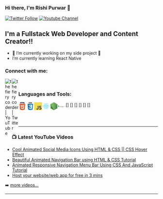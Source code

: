 ### Hi there, I'm Rishi Purwar 👋

[![Twitter Follow](https://img.shields.io/twitter/follow/thefierycoder?color=1DA1F2&logo=twitter&style=for-the-badge)](https://twitter.com/intent/follow?screen_name=thefierycoder)
[![Youtube Channel](https://img.shields.io/website?label=SUBSCRIBE&style=for-the-badge&logo=youtube)](https://youtube.com/channel/UCLEaHYQmjtEi0YAf5crUZZQ)

## I'm a Fullstack Web Developer and Content Creator!!

- 🌱 I’m currently working on my side project 🤑
- I’m currently learning React Native

### Connect with me:

[<img align="left" alt="the fiery coder | YouTube" width="22px" src="https://cdn.jsdelivr.net/npm/simple-icons@v3/icons/youtube.svg" />][youtube]
[<img align="left" alt="the fiery coder | Twitter" width="22px" src="https://cdn.jsdelivr.net/npm/simple-icons@v3/icons/twitter.svg" />][twitter]

<br />

### Languages and Tools:

[<img align="left" alt="HTML5" width="26px" src="https://raw.githubusercontent.com/github/explore/80688e429a7d4ef2fca1e82350fe8e3517d3494d/topics/html/html.png" />]
[<img align="left" alt="CSS3" width="26px" src="https://raw.githubusercontent.com/github/explore/80688e429a7d4ef2fca1e82350fe8e3517d3494d/topics/css/css.png" />]
[<img align="left" alt="JavaScript" width="26px" src="https://raw.githubusercontent.com/github/explore/80688e429a7d4ef2fca1e82350fe8e3517d3494d/topics/javascript/javascript.png" />]
[<img align="left" alt="React" width="26px" src="https://raw.githubusercontent.com/github/explore/80688e429a7d4ef2fca1e82350fe8e3517d3494d/topics/react/react.png" />]
[<img align="left" alt="Node.js" width="26px" src="https://raw.githubusercontent.com/github/explore/80688e429a7d4ef2fca1e82350fe8e3517d3494d/topics/nodejs/nodejs.png" />]
[<img align="left" alt="MongoDB" width="26px" src="https://raw.githubusercontent.com/github/explore/80688e429a7d4ef2fca1e82350fe8e3517d3494d/topics/mongodb/mongodb.png" />]

<br />
<br />

---

### 📺 Latest YouTube Videos

<!-- YOUTUBE:START -->

- [Cool Animated Social Media Icons Using HTML & CSS || CSS Hover Effect](https://www.youtube.com/watch?v=qP9EB3FaKnA)
- [Beautiful Animated Navigation Bar using HTML & CSS Tutorial](https://www.youtube.com/watch?v=EcIyGsu9SNA)
- [Animated Responsive Navigation Menu Bar Using CSS And JavaScript Tutorial](https://www.youtube.com/watch?v=ontuYXX4Pi4)
- [Host your website/web app for free in 3 mins](https://www.youtube.com/watch?v=Qr90ECO8WBg)
<!-- YOUTUBE:END -->

➡️ [more videos...](https://www.youtube.com/channel/UCLEaHYQmjtEi0YAf5crUZZQ/videos)

---

<!-- ### 📕 Latest Blog Posts -->

<!-- BLOG-POST-LIST:START -->

<!-- BLOG-POST-LIST:END -->

<!-- ➡️ [more blog posts...]() -->

<!-- --- -->

[twitter]: https://twitter.com/intent/follow
[youtube]: https://www.youtube.com/channel/UCLEaHYQmjtEi0YAf5crUZZQ/videos
